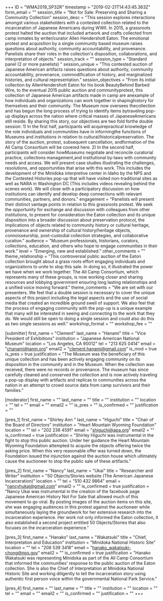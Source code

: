 +++
ID = "WMA2019_SP32R"
timestamp = "2019-02-21T14:43:45.363Z"
form_email = ""
session_title = "Not for Sale: Preserving and Sharing a Community Collection"
session_desc = "This session explores interactions amongst various stakeholders with a contested collection related to the incarceration of Japanese Americans during WWII. In 2015, a grassroots protest halted the auction that included artwork and crafts collected from camp inmates by writer/curator Allen Hendershott Eaton. The emotional protest and acquisition by a single community based museum raises questions about authority, community accountability, and provenance. Panelists share their roles in the collection's disposition, collaborations, and interpretation of objects."
session_track = ""
session_type = "Standard panel (2 or more panelists) "
session_unique = "This contested auction of Japanese American artifacts raises questions about authority, community accountability, provenance, commodification of history, and marginalized histories, and cultural representation."
session_objectives = "From its initial collection by AllenHendershott Eaton for his book BeautyBehind Barbed Wire, to the eventual 2015 public auction and communityprotest, this collection of Japanese American artifacts made in camp are anexample of how individuals and organizations can work together in shapinghistory for themselves and their community. The Museum now oversees thecollection and has begun the long process of trying to identify items bytraveling pop-up displays across the nation where critical masses of JapaneseAmericans still reside. By sharing this story, our objectives are two fold forthe double session: 1) In the first half, participants will acquirepractical knowledge of the role individuals and communities have in informingthe functions of Museums and institutions in relation to cultural/historicalpreservation. The story of the auction, protest, subsequent cancellation, andformation of the All Camp Consortium will be covered here. 2) In the second half, participants will consider howMuseums negotiate and reconcile curatorial practice, collections management,and institutional by-laws with community needs and access. We will present case studies illustrating the challenges, resolutions, and opportunities that arise with this work. This includes the development of the Minidoka interpretive center in Idaho by the NPS and the Contested Histories pop-up that will have visited non-traditional sites as well as NARA in Washington DC (This includes videos revealing behind the scenes work). We will close with a participatory discussion on how institutions can identify and develop deep connections with relevant communities, partners, and donors."
engagement = "Panelists will present their distinct vantage points in relation to this grassroots protest. We seek the opportunity for exchange and discussion with colleagues from other institutions, to present for consideration the Eaton collection and its unique disposition into a broader discussion about preservation protocol, the implications of objects related to community history or cultural heritage, provenance and ownership of cultural history/heritage objects, connoisseurship, post-custodial collection strategies, and collaborative curation."
audience = "Museum professionals, historians, curators, collections, education, and others who hope to engage communities in their work."
level = "Emerging, new and established."
other_comments = ""
theme_relationship = "This controversial public auction of the Eaton collection brought about a grass roots effort engaging individuals and organizations to unite to stop this sale. In doing so, it illustrated the power we have when we work together. The All Camp Consortium, which represents many of these groups, is now working closer and sharing resources and lobbying government ensuring long lasting relationships and a unified voice moving forward."
theme_comments = "We are set with our presenters. We feel that a double session is necessary to cover the unique aspects of this project including the legal aspects and the use of social media that created an incredible ground swell of support. We also feel that the process of engaging community with the pop-up is a unique example that many will be interested in seeing and connecting to the work that they do. We would still be open to doing a single session and could also do this as two single sessions as well."
workshop_format = ""
workshop_fee = ""

[submitter]
first_name = "Clement"
last_name = "Hanami"
title = "Vice President of Exhibitions"
institution = "Japanese American National Museum"
location = "Los Angeles, CA 90012"
tel = "213 625 0414"
email = "chanami@janm.org"
email2 = "clement.hanami@gmail.com"
is_mod = true
is_pres = true
justification = "The Museum was the beneficiary of this unique collection and has been actively engaging community on its disposition in the community and in the Museum. When the collection was received, there were no records or provenance. The museum has since carefully cleaned and conserved the collection and is now actively traveling a pop-up display with artifacts and replicas to communities across the nation in an attempt to crowd source data from camp survivors and their families."

[moderator]
first_name = ""
last_name = ""
title = ""
institution = ""
location = ""
tel = ""
email = ""
email2 = ""
is_pres = ""
is_confirmed = ""
justification = ""

[pres_1]
first_name = "Shirley Ann "
last_name = "Higuchi"
title = "Chair of the Board of Directors"
institution = "Heart Mountain Wyoming Foundation"
location = ""
tel = "202 236 4591"
email = "shiguchi@apa.org"
email2 = ""
is_confirmed = true
justification = "Shirley Higuchi was instrumental in the fight to stop this public auction. Under her guidance the Heart Mountain Wyoming Foundation attempted to acquire the objects offering twice the asking price. When this very reasonable offer was turned down, the Foundation issued the injunction against the auction house which ultimately cause the auctioneer to stop the public sale of these artifacts."

[pres_2]
first_name = "Nancy"
last_name = "Ukai"
title = "Researcher and Writer"
institution = "50 Objects/Stories website (The American Japanese Incarceration)"
location = ""
tel = "510 432 9864"
email = "nancyhukai@gmail.com"
email2 = ""
is_confirmed = true
justification = "Nancy Ukai was instrumental in the creation of the facebook page Japanese American History Not For Sale that allowed much of this movement to go viral. By posting images of the auction items on this site, she was engaging audiences in this protest against the auctioneer while simultaneously laying the groundwork for her extensive research into the incarceration experience. Her work not only informed the Eaton collection, it also established a second project entitled 50 Objects/Stories that also focuses on the incarceration experience."

[pres_3]
first_name = "Hanako"
last_name = "Wakatsuki"
title = "Chief, Interpretation and Education"
institution = "Minidoka National Historic Site"
location = ""
tel = "208 539 3416"
email = "hanako_wakatsuki-chong@nps.gov"
email2 = ""
is_confirmed = true
justification = "Hanako Wakatsuki was representing Minidoka as part of the All Camp Consortium that informed the communities' response to the public auction of the Eaton collection. She is also the Chief of Interpretation at Minidoka National Historic Site and working diligently to tell the incarceration story using authentic first person voice within the governmental National Park Service."

[pres_4]
first_name = ""
last_name = ""
title = ""
institution = ""
location = ""
tel = ""
email = ""
email2 = ""
is_confirmed = ""
justification = ""
+++
